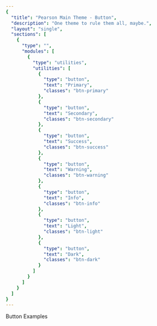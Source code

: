 ```yaml
---
{
  "title": "Pearson Main Theme - Button",
  "description": "One theme to rule them all, maybe.",
  "layout": "single",
  "sections": [
    {
      "type": "",
      "modules": [
        {
          "type": "utilities",
          "utilities": [
            {
              "type": "button",
              "text": "Primary",
              "classes": "btn-primary"
            },
            {
              "type": "button",
              "text": "Secondary",
              "classes": "btn-secondary"
            },
            {
              "type": "button",
              "text": "Success",
              "classes": "btn-success"
            },
            {
              "type": "button",
              "text": "Warning",
              "classes": "btn-warning"
            },
            {
              "type": "button",
              "text": "Info",
              "classes": "btn-info"
            },
            {
              "type": "button",
              "text": "Light",
              "classes": "btn-light"
            },
            {
              "type": "button",
              "text": "Dark",
              "classes": "btn-dark"
            }
          ]
        }
      ]
    }
  ]
}
---
```

Button Examples